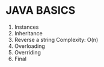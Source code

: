 # JAVA BASICS

1. Instances
2. Inheritance
3. Reverse a string  Complexity: O(n)
4. Overloading
5. Overriding
6. Final 
